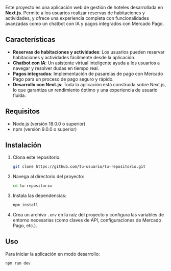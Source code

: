 Este proyecto es una aplicación web de gestión de hoteles desarrollada en **Next.js**. Permite a los usuarios realizar reservas de habitaciones y actividades, y ofrece una experiencia completa con funcionalidades avanzadas como un chatbot con IA y pagos integrados con Mercado Pago.

## Características

- **Reservas de habitaciones y actividades**: Los usuarios pueden reservar habitaciones y actividades fácilmente desde la aplicación.
- **Chatbot con IA**: Un asistente virtual inteligente ayuda a los usuarios a navegar y resolver dudas en tiempo real.
- **Pagos integrados**: Implementación de pasarelas de pago con Mercado Pago para un proceso de pago seguro y rápido.
- **Desarrollo con Next.js**: Toda la aplicación está construida sobre Next.js, lo que garantiza un rendimiento óptimo y una experiencia de usuario fluida.

## Requisitos

- Node.js (versión 18.0.0 o superior)
- npm (versión 9.0.0 o superior)

## Instalación

1. Clona este repositorio:

    ```bash
    git clone https://github.com/tu-usuario/tu-repositorio.git
    ```

2. Navega al directorio del proyecto:

    ```bash
    cd tu-repositorio
    ```

3. Instala las dependencias:

    ```bash
    npm install
    ```

4. Crea un archivo `.env` en la raíz del proyecto y configura las variables de entorno necesarias (como claves de API, configuraciones de Mercado Pago, etc.).

## Uso

Para iniciar la aplicación en modo desarrollo:

```bash
npm run dev
